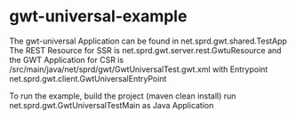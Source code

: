 # gwt-universal-example

The gwt-universal Application can be found in net.sprd.gwt.shared.TestApp
The REST Resource for SSR is net.sprd.gwt.server.rest.GwtuResource and the GWT Application for CSR is /src/main/java/net/sprd/gwt/GwtUniversalTest.gwt.xml with Entrypoint net.sprd.gwt.client.GwtUniversalEntryPoint

To run the example, build the project (maven clean install) run net.sprd.gwt.GwtUniversalTestMain as Java Application